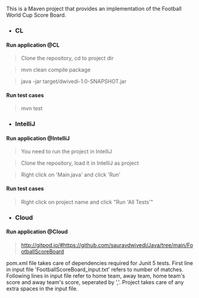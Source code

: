 This is a Maven project that provides an implementation of the Football World Cup Score Board. 

- ### CL

#### Run application @CL

> Clone the repository, cd to project dir

> mvn clean compile package

> java -jar target/dwivedi-1.0-SNAPSHOT.jar

#### Run test cases

> mvn test

- ### IntelliJ

#### Run application @IntelliJ

> You need to run the project in IntelliJ

> Clone the repository, load it in IntelliJ as project

> Right click on 'Main.java' and click 'Run'

#### Run test cases

> Right click on project name and click "Run 'All Tests'"

- ### Cloud

#### Run application @Cloud

> http://gitpod.io/#https://github.com/sauravdwivedi/Java/tree/main/FootballScoreBoard

pom.xml file takes care of dependencies required for Junit 5 tests. First line in input file 'FootballScoreBoard_input.txt' refers to number of matches. Following lines in input file refer to home team, away team, home team's score and away team's score, seperated by ','. Project takes care of any extra spaces in the input file. 
